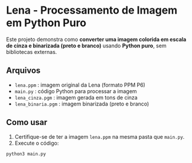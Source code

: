 # Lena - Processamento de Imagem em Python Puro

Este projeto demonstra como **converter uma imagem colorida em escala de cinza e binarizada (preto e branco)** usando **Python puro**, sem bibliotecas externas.

## Arquivos

- `lena.ppm` : imagem original da Lena (formato PPM P6)  
- `main.py` : código Python para processar a imagem  
- `lena_cinza.pgm` : imagem gerada em tons de cinza  
- `lena_binaria.pgm` : imagem binarizada (preto e branco)  

## Como usar

1. Certifique-se de ter a imagem `lena.ppm` na mesma pasta que `main.py`.  
2. Execute o código:

```bash
python3 main.py
